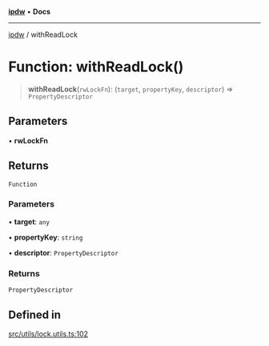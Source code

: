[**ipdw**](../README.md) • **Docs**

***

[ipdw](../globals.md) / withReadLock

# Function: withReadLock()

> **withReadLock**(`rwLockFn`): (`target`, `propertyKey`, `descriptor`) => `PropertyDescriptor`

## Parameters

• **rwLockFn**

## Returns

`Function`

### Parameters

• **target**: `any`

• **propertyKey**: `string`

• **descriptor**: `PropertyDescriptor`

### Returns

`PropertyDescriptor`

## Defined in

[src/utils/lock.utils.ts:102](https://github.com/ansi-code/ipdw/blob/ddce49f30075d034810cb5fb58d4bd8d0a9b98e6/src/utils/lock.utils.ts#L102)
